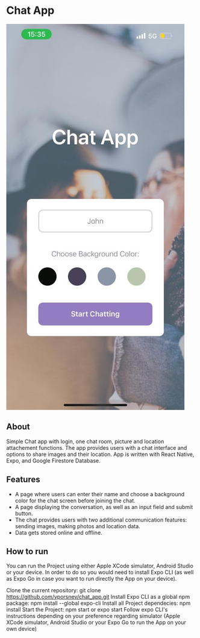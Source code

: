 # Chat App

![This is a screenshot of the Chat app](chatapp.jpeg)

## About
Simple Chat app with login, one chat room, picture and location attachement functions. The app provides users with a chat interface and options to share images and their location.
App is written with React Native, Expo, and Google Firestore Database.

## Features
- A page where users can enter their name and choose a background color for the chat screen before joining the chat.
- A page displaying the conversation, as well as an input field and submit button.
- The chat provides users with two additional communication features: sending images, making photos and location data.
- Data gets stored online and offline.

## How to run
You can run the Project using either Apple XCode simulator, Android Studio or your device. In order to do so you would need to install Expo CLI (as well as Expo Go in case you want to run directly the App on your device).

Clone the current repository: git clone https://github.com/vporsnev/chat_app.git
Install Expo CLI as a global npm package: npm install --global expo-cli
Install all Project dependecies: npm install
Start the Project: npm start or expo start
Follow expo CLI's instructions depending on your preference regarding simulator (Apple XCode simulator, Android Studio or your Expo Go to run the App on your own device)
